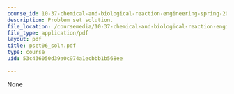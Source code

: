 ```yaml
---
course_id: 10-37-chemical-and-biological-reaction-engineering-spring-2007
description: Problem set solution.
file_location: /coursemedia/10-37-chemical-and-biological-reaction-engineering-spring-2007/53c436050d39a0c974a1ecbbb1b568ee_pset06_soln.pdf
file_type: application/pdf
layout: pdf
title: pset06_soln.pdf
type: course
uid: 53c436050d39a0c974a1ecbbb1b568ee

---
```

None